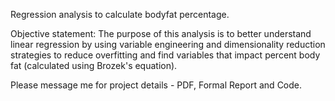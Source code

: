 Regression analysis to calculate bodyfat percentage. 

Objective statement: The purpose of this analysis is to better understand linear regression
by using variable engineering and dimensionality reduction strategies to reduce overfitting
and find variables that impact percent body fat (calculated using Brozek's equation).

Please message me for project details - PDF, Formal Report  and Code.

